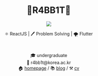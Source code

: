 <h1 align="center">🐰R4BB1T👀</h1>

<!--
**r-4bb1t/r-4bb1t** is a ✨ _special_ ✨ repository because its `README.md` (this file) appears on your GitHub profile.

Here are some ideas to get you started:

- 🔭 I’m currently working on ...
- 🌱 I’m currently learning ...
- 👯 I’m looking to collaborate on ...
- 🤔 I’m looking for help with ...
- 💬 Ask me about ...
- 📫 How to reach me: ...
- 😄 Pronouns: ...
- ⚡ Fun fact: ...
-->

<p align="center">
<image src="https://user-images.githubusercontent.com/52532871/95517071-468cb580-09fb-11eb-8fe5-32f06d5e2197.gif"/>
</p>

<p align="center">⚛️ ReactJS | 🖊️ Problem Solving | 🌪️ Flutter</p>
<br />
<p align="center">🎓 undergraduate <br/>
  📧 r4bb1t@korea.ac.kr<br/>
  🏠 <a href="https://r4bb1t.dev">homepage</a> / 📚 <a href="https://r4bb1t.tistory.com">blog</a> / ⚒ <a href="https://r4bb1t.dev/cv">cv</a><br/>
</p>
